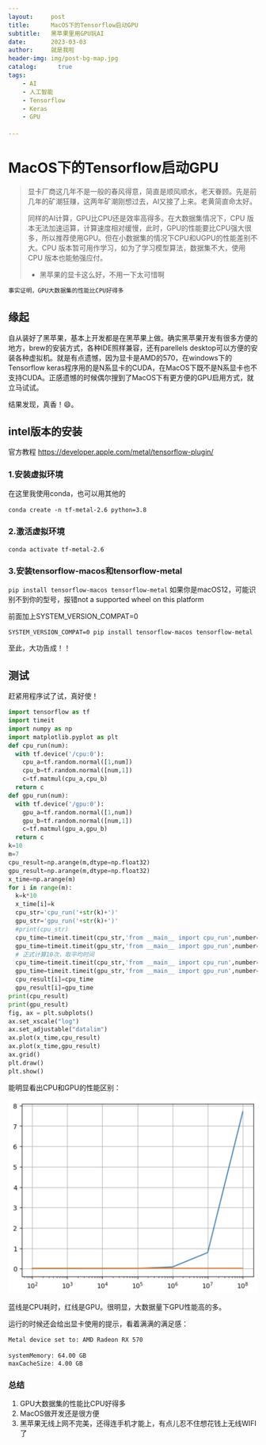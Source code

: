 ```yaml
---
layout:     post
title:      MacOS下的Tensorflow启动GPU
subtitle:   黑苹果里用GPU玩AI
date:       2023-03-03
author:     就是我啦
header-img: img/post-bg-map.jpg
catalog: 	  true
tags:
    - AI   
    - 人工智能  
    - Tensorflow
    - Keras    
    - GPU

---
```


# MacOS下的Tensorflow启动GPU

> 显卡厂商这几年不是一般的春风得意，简直是顺风顺水，老天眷顾。先是前几年的矿潮狂赚，这两年矿潮刚想过去，AI又接了上来。老黄简直命太好。
>
> 同样的AI计算，GPU比CPU还是效率高得多。在大数据集情况下，CPU 版本无法加速运算，计算速度相对缓慢，此时，GPU的性能要比CPU强大很多，所以推荐使用GPU。但在小数据集的情况下CPU和UGPU的性能差别不大。CPU 版本暂可用作学习，如为了学习模型算法，数据集不大，使用 CPU 版本也能勉强应付。
>
> - 黑苹果的显卡这么好，不用一下太可惜啊

```sh
事实证明，GPU大数据集的性能比CPU好得多
```

## 缘起

自从装好了黑苹果，基本上开发都是在黑苹果上做。确实黑苹果开发有很多方便的地方，brew的安装方式，各种IDE照样兼容，还有parellels desktop可以方便的安装各种虚拟机。就是有点遗憾，因为显卡是AMD的570，在windows下的Tensorflow keras程序用的是N系显卡的CUDA，在MacOS下既不是N系显卡也不支持CUDA。正感遗憾的时候偶尔搜到了MacOS下有更方便的GPU启用方式，就立马试试。

结果发现，真香！😄。

## intel版本的安装
官方教程
https://developer.apple.com/metal/tensorflow-plugin/

### 1.安装虚拟环境
在这里我使用conda，也可以用其他的

```conda create -n tf-metal-2.6 python=3.8```

### 2.激活虚拟环境
```conda activate tf-metal-2.6```

### 3.安装tensorflow-macos和tensorflow-metal 
```pip install tensorflow-macos tensorflow-metal```
如果你是macOS12，可能识别不到你的型号，报错not a supported wheel on this platform

前面加上SYSTEM_VERSION_COMPAT=0 

```shell
SYSTEM_VERSION_COMPAT=0 pip install tensorflow-macos tensorflow-metal
```


至此，大功告成！！

## 测试

赶紧用程序试了试，真好使！

```python
import tensorflow as tf
import timeit
import numpy as np
import matplotlib.pyplot as plt
def cpu_run(num):
  with tf.device('/cpu:0'):
    cpu_a=tf.random.normal([1,num])
    cpu_b=tf.random.normal([num,1])
    c=tf.matmul(cpu_a,cpu_b)
  return c
def gpu_run(num):
  with tf.device('/gpu:0'):
    gpu_a=tf.random.normal([1,num])
    gpu_b=tf.random.normal([num,1])
    c=tf.matmul(gpu_a,gpu_b)
  return c
k=10
m=7
cpu_result=np.arange(m,dtype=np.float32)
gpu_result=np.arange(m,dtype=np.float32)
x_time=np.arange(m)
for i in range(m):
  k=k*10
  x_time[i]=k
  cpu_str='cpu_run('+str(k)+')'
  gpu_str='gpu_run('+str(k)+')'
  #print(cpu_str)
  cpu_time=timeit.timeit(cpu_str,'from __main__ import cpu_run',number=10)
  gpu_time=timeit.timeit(gpu_str,'from __main__ import gpu_run',number=10)
  # 正式计算10次，取平均时间
  cpu_time=timeit.timeit(cpu_str,'from __main__ import cpu_run',number=10)
  gpu_time=timeit.timeit(gpu_str,'from __main__ import gpu_run',number=10)
  cpu_result[i]=cpu_time
  gpu_result[i]=gpu_time
print(cpu_result)
print(gpu_result)
fig, ax = plt.subplots()
ax.set_xscale("log")
ax.set_adjustable("datalim")
ax.plot(x_time,cpu_result)
ax.plot(x_time,gpu_result)
ax.grid()
plt.draw()
plt.show()

```



能明显看出CPU和GPU的性能区别：

![image-20230303145651062](\img\images\image-20230303145651062.png)

蓝线是CPU耗时，红线是GPU。很明显，大数据量下GPU性能高的多。

运行的时候还会给出显卡使用的提示，看着满满的满足感：

```shell
Metal device set to: AMD Radeon RX 570

systemMemory: 64.00 GB
maxCacheSize: 4.00 GB
```



### 总结

1. GPU大数据集的性能比CPU好得多
1. MacOS做开发还是很方便
1. 黑苹果无线上网不完美，还得连手机才能上，有点儿忍不住想花钱上无线WIFI了
